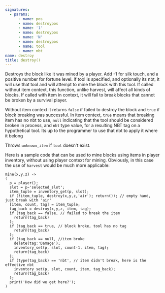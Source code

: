 ```yaml
---
signatures:
  - params:
      - name: pos
      - name: destroypos
      - name: '1'
      - name: destroypos
      - name: 'N'
      - name: destroypos
      - name: tool
      - name: nbt
name: destroy
title: destroy()
---
```



Destroys the block like it was mined by a player. Add -1 for silk touch, and a
positive number for fortune level. If tool is specified, and optionally its nbt,
it will use that tool and will attempt to mine the block with this tool. If
called without item context, this function, unlike harvest, will affect all
kinds of blocks. If called with item in context, it will fail to break blocks
that cannot be broken by a survival player.

Without item context it returns `false` if failed to destroy the block and
`true` if block breaking was successful. In item context, `true` means that
breaking item has no nbt to use, `null` indicating that the tool should be
considered broken in process, and `nbt` type value, for a resulting NBT tag on a
hypothetical tool. Its up to the programmer to use that nbt to apply it where it
belong

Throws `unknown_item` if `tool` doesn't exist.

Here is a sample code that can be used to mine blocks using items in player
inventory, without using player context for mining. Obviously, in this case the
use of `harvest` would be much more applicable:

```scarpet
mine(x,y,z) ->
(
  p = player();
  slot = p~'selected_slot';
  item_tuple = inventory_get(p, slot);
  if (!item_tuple, destroy(x,y,z,'air'); return()); // empty hand, just break with 'air'
  [item, count, tag] = item_tuple;
  tag_back = destroy(x,y,z, item, tag);
  if (tag_back == false, // failed to break the item
    return(tag_back)
  );
  if (tag_back == true, // block broke, tool has no tag
    return(tag_back)
  );
  if (tag_back == null, //item broke
    delete(tag:'Damage');
    inventory_set(p, slot, count-1, item, tag);
    return(tag_back)
  );
  if (type(tag_back) == 'nbt', // item didn't break, here is the effective nbt
    inventory_set(p, slot, count, item, tag_back);
    return(tag_back)
  );
  print('How did we get here?');
)
```
